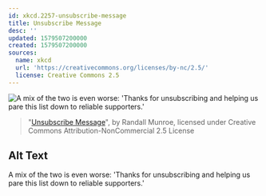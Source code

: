 ```yaml
---
id: xkcd.2257-unsubscribe-message
title: Unsubscribe Message
desc: ''
updated: 1579507200000
created: 1579507200000
sources:
  name: xkcd
  url: 'https://creativecommons.org/licenses/by-nc/2.5/'
  license: Creative Commons 2.5
---
```

![A mix of the two is even worse: 'Thanks for unsubscribing and helping us pare this list down to reliable supporters.'](https://imgs.xkcd.com/comics/unsubscribe_message.png)
> "[Unsubscribe Message](https://xkcd.com/2257/)", by Randall Munroe, licensed under Creative Commons Attribution-NonCommercial 2.5 License

## Alt Text
A mix of the two is even worse: 'Thanks for unsubscribing and helping us pare this list down to reliable supporters.'
